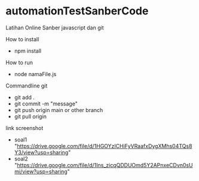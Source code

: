 # automationTestSanberCode
Latihan Online Sanber javascript dan git

How to install
- npm install

How to run
- node namaFile.js

Commandline git
- git add .
- git commit -m "message"
- git push origin main or other branch
- git pull origin 

link screenshot
- soal1 "https://drive.google.com/file/d/1HGOYzICHiFyVRaafxDygXMhs04TQs8Y3/view?usp=sharing"
- soal2 "https://drive.google.com/file/d/1Ins_zicqQDDUOmd5Y2APnxeCDvn0sUmi/view?usp=sharing"

